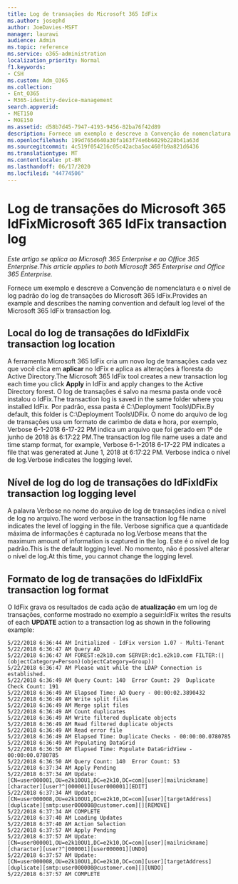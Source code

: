 ```yaml
---
title: Log de transações do Microsoft 365 IdFix
ms.author: josephd
author: JoeDavies-MSFT
manager: laurawi
audience: Admin
ms.topic: reference
ms.service: o365-administration
localization_priority: Normal
f1.keywords:
- CSH
ms.custom: Adm_O365
ms.collection:
- Ent_O365
- M365-identity-device-management
search.appverid:
- MET150
- MOE150
ms.assetid: d58b7d45-7947-4193-9456-82ba76f42d89
description: Fornece um exemplo e descreve a Convenção de nomenclatura e o nível de log padrão do log de transações do Microsoft 365 IdFix.
ms.openlocfilehash: 199d765d640a30fa163f74e6b6029b228b41a63d
ms.sourcegitcommit: 4c519f054216c05c42acba5ac460fb9a821d6436
ms.translationtype: MT
ms.contentlocale: pt-BR
ms.lasthandoff: 06/17/2020
ms.locfileid: "44774506"
---
```

# <a name="microsoft-365-idfix-transaction-log"></a><span data-ttu-id="b18ba-103">Log de transações do Microsoft 365 IdFix</span><span class="sxs-lookup"><span data-stu-id="b18ba-103">Microsoft 365 IdFix transaction log</span></span>

<span data-ttu-id="b18ba-104">*Este artigo se aplica ao Microsoft 365 Enterprise e ao Office 365 Enterprise.*</span><span class="sxs-lookup"><span data-stu-id="b18ba-104">*This article applies to both Microsoft 365 Enterprise and Office 365 Enterprise.*</span></span>

<span data-ttu-id="b18ba-105">Fornece um exemplo e descreve a Convenção de nomenclatura e o nível de log padrão do log de transações do Microsoft 365 IdFix.</span><span class="sxs-lookup"><span data-stu-id="b18ba-105">Provides an example and describes the naming convention and default log level of the Microsoft 365 IdFix transaction log.</span></span>
  
## <a name="idfix-transaction-log-location"></a><span data-ttu-id="b18ba-106">Local do log de transações do IdFix</span><span class="sxs-lookup"><span data-stu-id="b18ba-106">IdFix transaction log location</span></span>

<span data-ttu-id="b18ba-107">A ferramenta Microsoft 365 IdFix cria um novo log de transações cada vez que você clica em **aplicar** no IdFix e aplica as alterações à floresta do Active Directory.</span><span class="sxs-lookup"><span data-stu-id="b18ba-107">The Microsoft 365 IdFix tool creates a new transaction log each time you click **Apply** in IdFix and apply changes to the Active Directory forest.</span></span> <span data-ttu-id="b18ba-108">O log de transações é salvo na mesma pasta onde você instalou o IdFix.</span><span class="sxs-lookup"><span data-stu-id="b18ba-108">The transaction log is saved in the same folder where you installed IdFix.</span></span> <span data-ttu-id="b18ba-109">Por padrão, essa pasta é C:\Deployment Tools\IDFix.</span><span class="sxs-lookup"><span data-stu-id="b18ba-109">By default, this folder is C:\Deployment Tools\IDFix.</span></span> <span data-ttu-id="b18ba-110">O nome do arquivo de log de transações usa um formato de carimbo de data e hora, por exemplo, Verbose 6-1-2018 6-17-22 PM indica um arquivo que foi gerado em 1º de junho de 2018 às 6:17:22 PM.</span><span class="sxs-lookup"><span data-stu-id="b18ba-110">The transaction log file name uses a date and time stamp format, for example, Verbose 6-1-2018 6-17-22 PM indicates a file that was generated at June 1, 2018 at 6:17:22 PM.</span></span> <span data-ttu-id="b18ba-111">Verbose indica o nível de log.</span><span class="sxs-lookup"><span data-stu-id="b18ba-111">Verbose indicates the logging level.</span></span> 
  
## <a name="idfix-transaction-log-logging-level"></a><span data-ttu-id="b18ba-112">Nível de log do log de transações do IdFix</span><span class="sxs-lookup"><span data-stu-id="b18ba-112">IdFix transaction log logging level</span></span>

<span data-ttu-id="b18ba-113">A palavra Verbose no nome do arquivo de log de transações indica o nível de log no arquivo.</span><span class="sxs-lookup"><span data-stu-id="b18ba-113">The word verbose in the transaction log file name indicates the level of logging in the file.</span></span> <span data-ttu-id="b18ba-114">Verbose significa que a quantidade máxima de informações é capturada no log.</span><span class="sxs-lookup"><span data-stu-id="b18ba-114">Verbose means that the maximum amount of information is captured in the log.</span></span> <span data-ttu-id="b18ba-115">Este é o nível de log padrão.</span><span class="sxs-lookup"><span data-stu-id="b18ba-115">This is the default logging level.</span></span> <span data-ttu-id="b18ba-116">No momento, não é possível alterar o nível de log.</span><span class="sxs-lookup"><span data-stu-id="b18ba-116">At this time, you cannot change the logging level.</span></span>
  
## <a name="idfix-transaction-log-format"></a><span data-ttu-id="b18ba-117">Formato de log de transações do IdFix</span><span class="sxs-lookup"><span data-stu-id="b18ba-117">IdFix transaction log format</span></span>

<span data-ttu-id="b18ba-118">O IdFix grava os resultados de cada ação de **atualização** em um log de transações, conforme mostrado no exemplo a seguir:</span><span class="sxs-lookup"><span data-stu-id="b18ba-118">IdFix writes the results of each **UPDATE** action to a transaction log as shown in the following example:</span></span>
  
```
5/22/2018 6:36:44 AM Initialized - IdFix version 1.07 - Multi-Tenant
5/22/2018 6:36:47 AM Query AD
5/22/2018 6:36:47 AM FOREST:e2k10.com SERVER:dc1.e2k10.com FILTER:(|(objectCategory=Person)(objectCategory=Group))
5/22/2018 6:36:47 AM Please wait while the LDAP Connection is established.
5/22/2018 6:36:49 AM Query Count: 140  Error Count: 29  Duplicate Check Count: 191
5/22/2018 6:36:49 AM Elapsed Time: AD Query - 00:00:02.3890432
5/22/2018 6:36:49 AM Write split files
5/22/2018 6:36:49 AM Merge split files
5/22/2018 6:36:49 AM Count duplicates
5/22/2018 6:36:49 AM Write filtered duplicate objects
5/22/2018 6:36:49 AM Read filtered duplicate objects
5/22/2018 6:36:49 AM Read error file
5/22/2018 6:36:49 AM Elapsed Time: Duplicate Checks - 00:00:00.0780785
5/22/2018 6:36:49 AM Populating DataGrid
5/22/2018 6:36:50 AM Elapsed Time: Populate DataGridView - 00:00:00.0780785
5/22/2018 6:36:50 AM Query Count: 140  Error Count: 53
5/22/2018 6:37:34 AM Apply Pending
5/22/2018 6:37:34 AM Update: [CN=user000001,OU=e2k10OU1,DC=e2k10,DC=com][user][mailnickname][character][user?^|000001][user000001][EDIT]
5/22/2018 6:37:34 AM Update: [CN=user000008,OU=e2k10OU1,DC=e2k10,DC=com][user][targetAddress][duplicate][smtp:user000008@customer.com][][REMOVE]
5/22/2018 6:37:34 AM COMPLETE
5/22/2018 6:37:40 AM Loading Updates
5/22/2018 6:37:40 AM Action Selection
5/22/2018 6:37:57 AM Apply Pending
5/22/2018 6:37:57 AM Update: [CN=user000001,OU=e2k10OU1,DC=e2k10,DC=com][user][mailnickname][character][user?^|000001][user000001][UNDO]
5/22/2018 6:37:57 AM Update: [CN=user000008,OU=e2k10OU1,DC=e2k10,DC=com][user][targetAddress][duplicate][smtp:user000008@customer.com][][UNDO]
5/22/2018 6:37:57 AM COMPLETE
```